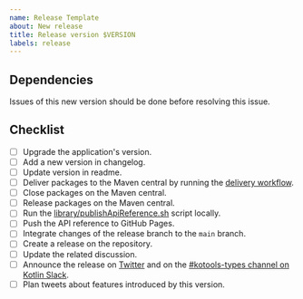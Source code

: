 ```yaml
---
name: Release Template
about: New release
title: Release version $VERSION
labels: release
---
```


## Dependencies

Issues of this new version should be done before resolving this issue.

## Checklist

- [ ] Upgrade the application's version.
- [ ] Add a new version in changelog.
- [ ] Update version in readme.
- [ ] Deliver packages to the Maven central by running the [delivery workflow].
- [ ] Close packages on the Maven central.
- [ ] Release packages on the Maven central.
- [ ] Run the [library/publishApiReference.sh] script locally.
- [ ] Push the API reference to GitHub Pages.
- [ ] Integrate changes of the release branch to the `main` branch.
- [ ] Create a release on the repository.
- [ ] Update the related discussion.
- [ ] Announce the release on [Twitter] and on the [#kotools-types channel on Kotlin Slack][slack].
- [ ] Plan tweets about features introduced by this version.

[delivery workflow]: https://github.com/kotools/types/actions/workflows/delivery.yml
[library/publishApiReference.sh]: https://github.com/kotools/types/blob/b4a82be05bc9a0fd2ab16ee35644773426a18a4f/library/publishApiReference.sh
[slack]: https://kotlinlang.slack.com/archives/C05H0L1LD25
[twitter]: https://twitter.com/KotoolsContact
